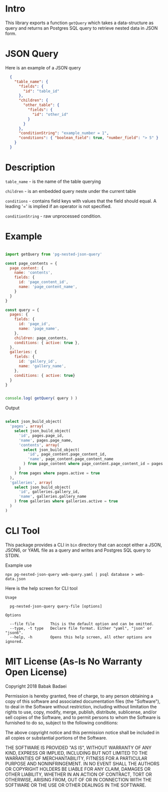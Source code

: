 # Intro

This library exports a function `getQuery` which takes a data-structure as query and returns an Postgres SQL query to retrieve nested data in JSON form.

# JSON Query

Here is an example of a JSON query

```json
  {
    "table_name": {
      "fields": {
        "id": "table_id"
      },
      "children": {
        "other_table": {
          "fields": {
            "id": "other_id"
          }
        }
      },
      "conditionString": "example_number = 1",
      "conditions": { "boolean_field": true, "number_field": "> 5" }
    }
  }
```
# Description
  
  `table_name` - is the name of the table querying

  `children` - is an embedded query neste under the current table

  `conditions` - contains field keys with values that the field 
                  should equal. A leading '=' is implied if an
                  operator is not specified.

  `conditionString` - raw unprocessed condition.

# Example

```javascript

import getQuery from 'pg-nested-json-query'

const page_contents = {
  page_content: {
    name: 'contents',
    fields: {
      id: 'page_content_id',
      name: 'page_content_name',
    }
  }
}

const query = {
  pages: {
    fields: {
      id: 'page_id',
      name: 'page_name',
    },
    children: page_contents,
    conditions: { active: true },
  },
  galleries: {
    fields: {
      id: 'gallery_id',
      name: 'gallery_name',
    },
    conditions: { active: true}
  } 
}


console.log( getQuery( query ) )


```

Output

```sql

select json_build_object(
  'pages', array(
    select json_build_object(
      'id', pages.page_id,
      'name', pages.page_name,
      'contents', array(
        select json_build_object(
          'id', page_content.page_content_id,
          'name', page_content.page_content_name
        ) from page_content where page_content.page_content_id = pages.page_id
      )
    ) from pages where pages.active = true
  ),
  'galleries', array(
    select json_build_object(
      'id', galleries.gallery_id,
      'name', galleries.gallery_name
    ) from galleries where galleries.active = true
  )
)

```
# CLI Tool

This package provides a CLI in `bin` directory that can accept either a JSON, JSON6, or YAML file as a query and writes and Postgres SQL query to STDIN.

Example use

`npx pg-nested-json-query web-query.yaml | psql database > web-data.json`

Here is the help screen for CLI tool

```
Usage

  pg-nested-json-query query-file [options]

Options

  --file file       This is the default option and can be omitted.
  --type, -t type   Declare file format. Either "yaml", "json" or "json6".
  --help, -h        Opens this help screen, all other options are ignored.
```


# MIT License (As-Is No Warranty Open License)

Copyright 2018 Babak Badaei

Permission is hereby granted, free of charge, to any person obtaining a copy of this software and associated documentation files (the "Software"), to deal in the Software without restriction, including without limitation the rights to use, copy, modify, merge, publish, distribute, sublicense, and/or sell copies of the Software, and to permit persons to whom the Software is furnished to do so, subject to the following conditions:

The above copyright notice and this permission notice shall be included in all copies or substantial portions of the Software.

THE SOFTWARE IS PROVIDED "AS IS", WITHOUT WARRANTY OF ANY KIND, EXPRESS OR IMPLIED, INCLUDING BUT NOT LIMITED TO THE WARRANTIES OF MERCHANTABILITY, FITNESS FOR A PARTICULAR PURPOSE AND NONINFRINGEMENT. IN NO EVENT SHALL THE AUTHORS OR COPYRIGHT HOLDERS BE LIABLE FOR ANY CLAIM, DAMAGES OR OTHER LIABILITY, WHETHER IN AN ACTION OF CONTRACT, TORT OR OTHERWISE, ARISING FROM, OUT OF OR IN CONNECTION WITH THE SOFTWARE OR THE USE OR OTHER DEALINGS IN THE SOFTWARE.
